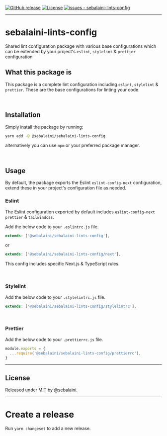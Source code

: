 [![GitHub release](https://img.shields.io/github/release/sebalaini/sebalaini-lints-config?include_prereleases=&sort=semver&color=blue)](https://github.com/sebalaini/sebalaini-lints-config/releases/)
[![License](https://img.shields.io/badge/License-MIT-blue)](#license)
[![issues - sebalaini-lints-config](https://img.shields.io/github/issues/sebalaini/sebalaini-lints-config)](https://github.com/sebalaini/sebalaini-lints-config/issues)

---

# sebalaini-lints-config

Shared lint configuration package with various base configurations which can be extended by your project's `eslint`, `stylelint` & `prettier` configuration

## What this package is

This package is a complete lint configuration including `eslint`, `stylelint` & `prettier`. These are the base configurations for linting your code.

<br>

## Installation

Simply install the package by running:

```bash
yarn add -D @sebalaini/sebalaini-lints-config
```

alternatively you can use `npm` or your preferred package manager.

<br>

## Usage

By default, the package exports the Eslint `eslint-config-next` configuration, extend these in your project's configuration file as needed.

### Eslint

The Eslint configuration exported by default includes `eslint-config-next` `prettier` & `tailwindcss`.

Add the below code to your `.eslintrc.js` file.

```js
extends: ['@sebalaini/sebalaini-lints-config'],
```

or 

```js
extends: ['@sebalaini/sebalaini-lints-config/next'],
```

This config includes specific Next.js & TypeScript rules.

<br>

### Stylelint

Add the below code to your `.stylelintrc.js` file.

```js
extends: ['@sebalaini/sebalaini-lints-config/stylelintrc'],
```

<br>

### Prettier

Add the below code to your `.prettierrc.js` file.

```js
module.exports = {
  ...require('@sebalaini/sebalaini-lints-config/prettierrc'),
}
```

--- 

## License

Released under [MIT](/LICENSE) by [@sebalaini](https://github.com/sebalaini).

---

# Create a release

Run `yarn changeset` to add a new release.
